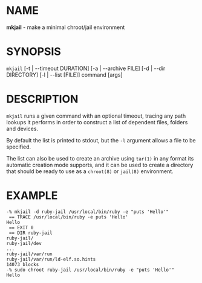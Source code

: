 # NAME

**mkjail** - make a minimal chroot/jail environment

# SYNOPSIS

`mkjail` \[-t | --timeout DURATION] \[-a | --archive FILE] \[-d | --dir DIRECTORY] \[-l | --list \[FILE]] command \[args]

# DESCRIPTION

`mkjail` runs a given command with an optional timeout, tracing any path
lookups it performs in order to construct a list of dependent files, folders
and devices.

By default the list is printed to stdout, but the `-l` argument allows a file to
be specified.

The list can also be used to create an archive using `tar(1)` in any format its
automatic creation mode supports, and it can be used to create a directory that
should be ready to use as a `chroot(8)` or `jail(8)` environment.

# EXAMPLE

```shell
-% mkjail -d ruby-jail /usr/local/bin/ruby -e "puts 'Hello'"
 == TRACE /usr/local/bin/ruby -e puts 'Hello'
Hello
 == EXIT 0
 == DIR ruby-jail
ruby-jail/
ruby-jail/dev
...
ruby-jail/var/run
ruby-jail/var/run/ld-elf.so.hints
14073 blocks
-% sudo chroot ruby-jail /usr/local/bin/ruby -e "puts 'Hello'"
Hello
```
